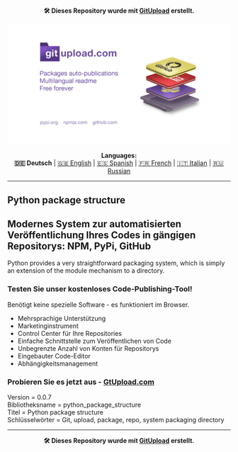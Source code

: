 <p align="center"><b>🛠️ Dieses Repository wurde mit <a href="https://gitupload.com">GitUpload</a> erstellt.</b></p>
<p align="center"><a href="https://gitupload.com"><img src="https://github.com/markolofsen/python_package_structure//blob/master/.banners/banner_de.jpg?raw=1" /></a></p>
<p align="center"><b>Languages:</b><br /><b>🇩🇪 Deutsch</b> | <a href="https://github.com/markolofsen/python_package_structure/blob/master/README.md">🇬🇧 English</a> | <a href="https://github.com/markolofsen/python_package_structure/blob/master/README_es.md">🇪🇸 Spanish</a> | <a href="https://github.com/markolofsen/python_package_structure/blob/master/README_fr.md">🇫🇷 French</a> | <a href="https://github.com/markolofsen/python_package_structure/blob/master/README_it.md">🇮🇹 Italian</a> | <a href="https://github.com/markolofsen/python_package_structure/blob/master/README_ru.md">🇷🇺 Russian</a></p>

---

## Python package structure
## Modernes System zur automatisierten Veröffentlichung Ihres Codes in gängigen Repositorys: NPM, PyPi, GitHub

Python provides a very straightforward packaging system, which is simply an extension of the module mechanism to a directory.

### Testen Sie unser kostenloses Code-Publishing-Tool!

Benötigt keine spezielle Software - es funktioniert im Browser.

* Mehrsprachige Unterstützung
* Marketinginstrument
* Control Center für Ihre Repositories
* Einfache Schnittstelle zum Veröffentlichen von Code
* Unbegrenzte Anzahl von Konten für Repositorys
* Eingebauter Code-Editor
* Abhängigkeitsmanagement

### Probieren Sie es jetzt aus - <a href="https://gitupload.com">GtUpload.com</a>

Version = 0.0.7 <br />
Bibliotheksname = python_package_structure <br />
Titel = Python package structure <br />
Schlüsselwörter = Git,  upload,  package,  repo, system packaging directory <br />

---

<p align="center"><b>🛠️ Dieses Repository wurde mit <a href="https://gitupload.com">GitUpload</a> erstellt.</b></p>